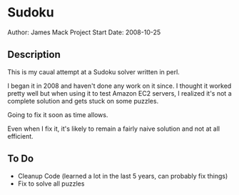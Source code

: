 Sudoku
======

Author: James Mack
Project Start Date: 2008-10-25

Description
-----------

This is my caual attempt at a Sudoku solver written in perl. 

I began it in 2008 and haven't done any work on it since. I thought it worked pretty well but when using it to test Amazon EC2 servers, I realized it's not a complete solution and gets stuck on some puzzles.

Going to fix it soon as time allows.

Even when I fix it, it's likely to remain a fairly naive solution and not at all efficient.

To Do
-----

* Cleanup Code (learned a lot in the last 5 years, can probably fix things)
* Fix to solve all puzzles
